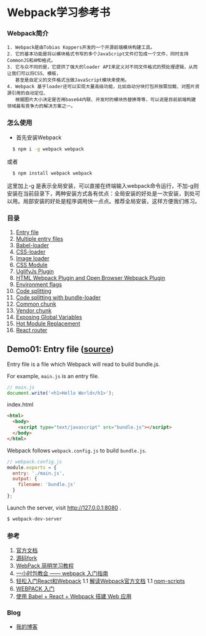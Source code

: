  

# Webpack学习参考书
	
### Webpack简介
	1. Webpack是由Tobias Koppers开发的一个开源前端模块构建工具。
	2. 它的基本功能是将以模块格式书写的多个JavaScript文件打包成一个文件，同时支持CommonJS和AMD格式。
	3. 它与众不同的是，它提供了强大的loader API来定义对不同文件格式的预处理逻辑，从而让我们可以将CSS、模板，
	   甚至是自定义的文件格式当做JavaScript模块来使用。
	4. Webpack 基于loader还可以实现大量高级功能，比如自动分块打包并按需加载、对图片资源引用的自动定位、
	   根据图片大小决定是否用base64内联、开发时的模块热替换等等，可以说是目前前端构建领域最有竞争力的解决方案之一。

### 怎么使用

* 首先安装Webpack

```sh
  $ npm i -g webpack webpack
```
或者

```sh
  $ npm install webpack webpack
```
这里加上-g 是表示全局安装，可以直接在终端输入webpack命令运行，不加-g则安装在当前目录下，两种安装方式各有优点：全局安装的好处是一次安装，到处可以用。局部安装的好处是程序调用快一点点。推荐全局安装，这样方便我们练习。

### 目录

1. [Entry file](#demo01-entry-file-source)
1. [Multiple entry files](#demo02-multiple-entry-files-source)
1. [Babel-loader](#demo03-babel-loader-source)
1. [CSS-loader](#demo04-css-loader-source)
1. [Image loader](#demo05-image-loader-source)
1. [CSS Module](#demo06-css-module-source)
1. [UglifyJs Plugin](#demo07-uglifyjs-plugin-source)
1. [HTML Webpack Plugin and Open Browser Webpack Plugin](#demo08-html-webpack-plugin-and-open-browser-webpack-plugin-source)
1. [Environment flags](#demo09-environment-flags-source)
1. [Code splitting](#demo10-code-splitting-source)
1. [Code splitting with bundle-loader](#demo11-code-splitting-with-bundle-loader-source)
1. [Common chunk](#demo12-common-chunk-source)
1. [Vendor chunk](#demo13-vendor-chunk-source)
1. [Exposing Global Variables](#demo14-exposing-global-variables-source)
1. [Hot Module Replacement](#demo15-hot-module-replacement-source)
1. [React router](#demo16-react-router-source)

## Demo01: Entry file ([source](https://github.com/bjtqti/how_to_use_webpack/tree/master/demo01))

Entry file is a file which Webpack will read to build bundle.js.

For example, `main.js` is an entry file.

```javascript
// main.js
document.write('<h1>Hello World</h1>');
```

index.html

```html
<html>
  <body>
    <script type="text/javascript" src="bundle.js"></script>
  </body>
</html>
```

Webpack follows `webpack.config.js` to build `bundle.js`.

```javascript
// webpack.config.js
module.exports = {
  entry: './main.js',
  output: {
    filename: 'bundle.js'
  }
};
```

Launch the server, visit http://127.0.0.1:8080 .

```bash
$ webpack-dev-server
```


### 参考

1. [官方文档](http://webpack.github.io/)
2. [源码fork](https://github.com/ruanyf/webpack-demos)
1. [WebPack 简明学习教程](http://www.jianshu.com/p/b95bbcfc590d)
1. [一小时包教会 —— webpack 入门指南](http://www.w2bc.com/Article/50764)
1. [轻松入门React和Webpack](https://segmentfault.com/a/1190000002767365)
    1.1 [解读Webpack官方文档](https://segmentfault.com/a/1190000003506497)
    1.1 [npm-scripts](http://blog.csdn.net/ricohzhanglong/article/details/50726256)
1. [WEBPACK 入门](http://www.jianshu.com/p/cc1e6f2d6380)
1. [使用 Babel + React + Webpack 搭建 Web 应用](http://www.tuicool.com/articles/yU73qay)

### Blog

* [我的博客](http://www.cnblogs.com/afrog)